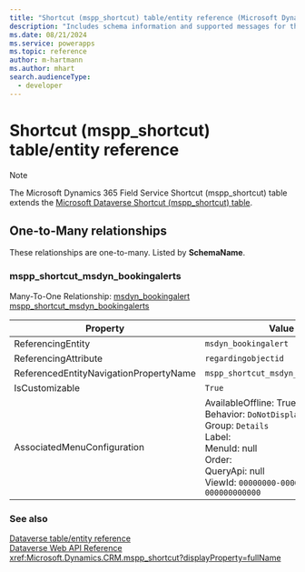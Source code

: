 ```yaml
---
title: "Shortcut (mspp_shortcut) table/entity reference (Microsoft Dynamics 365 Field Service)"
description: "Includes schema information and supported messages for the Shortcut (mspp_shortcut) table/entity with Microsoft Dynamics 365 Field Service."
ms.date: 08/21/2024
ms.service: powerapps
ms.topic: reference
author: m-hartmann
ms.author: mhart
search.audienceType: 
  - developer
---
```


# Shortcut (mspp_shortcut) table/entity reference



> [!NOTE]
> The Microsoft Dynamics 365 Field Service Shortcut (mspp_shortcut) table extends the [Microsoft Dataverse Shortcut (mspp_shortcut) table](/power-apps/developer/data-platform/reference/entities/mspp_shortcut).




## One-to-Many relationships

These relationships are one-to-many. Listed by **SchemaName**.

### <a name="BKMK_mspp_shortcut_msdyn_bookingalerts"></a> mspp_shortcut_msdyn_bookingalerts

Many-To-One Relationship: [msdyn_bookingalert mspp_shortcut_msdyn_bookingalerts](msdyn_bookingalert.md#BKMK_mspp_shortcut_msdyn_bookingalerts)

|Property|Value|
|---|---|
|ReferencingEntity|`msdyn_bookingalert`|
|ReferencingAttribute|`regardingobjectid`|
|ReferencedEntityNavigationPropertyName|`mspp_shortcut_msdyn_bookingalerts`|
|IsCustomizable|`True`|
|AssociatedMenuConfiguration|AvailableOffline: True<br />Behavior: `DoNotDisplay`<br />Group: `Details`<br />Label: <br />MenuId: null<br />Order: <br />QueryApi: null<br />ViewId: `00000000-0000-0000-0000-000000000000`|



### See also

[Dataverse table/entity reference](../about-entity-reference.md)  
[Dataverse Web API Reference](/power-apps/developer/data-platform/webapi/reference/about)   
<xref:Microsoft.Dynamics.CRM.mspp_shortcut?displayProperty=fullName>
